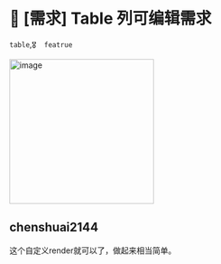 # 👑 [需求] Table 列可编辑需求

`table`,`🎖️  featrue`

<img width="256" alt="image" src="https://user-images.githubusercontent.com/30397655/155044369-992463c8-bcf7-47fd-a9a8-f058ade2e428.png">

## chenshuai2144

这个自定义render就可以了，做起来相当简单。
